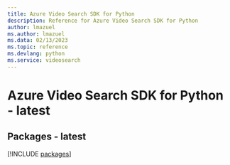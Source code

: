 ```yaml
---
title: Azure Video Search SDK for Python
description: Reference for Azure Video Search SDK for Python
author: lmazuel
ms.author: lmazuel
ms.data: 02/13/2023
ms.topic: reference
ms.devlang: python
ms.service: videosearch
---
```

# Azure Video Search SDK for Python - latest
## Packages - latest
[!INCLUDE [packages](video-search-index.md)]